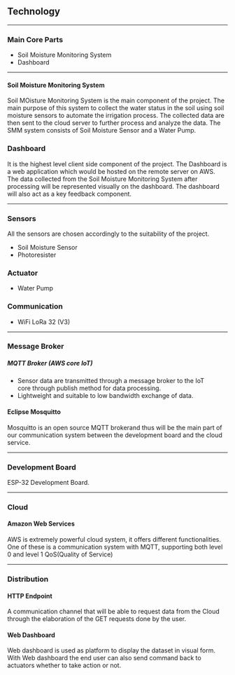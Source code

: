 
## Technology
---
### Main Core Parts
* Soil Moisture Monitoring System
* Dashboard

---
#### Soil Moisture Monitoring System
Soil MOisture Monitoring System is the main component of the project. The main purpose of this system to collect the water status in the soil using soil moisture sensors to automate the irrigation process. The collected data are then sent to the cloud server to further process and analyze the data. The SMM system consists of Soil Moisture Sensor and a Water Pump.

### Dashboard
It is the highest level client side component of the project. The Dashboard is a web application which would be hosted on the remote server on AWS. The data collected from the Soil Moisture Monitoring System after processing will be represented visually on the dashboard. The dashboard will also act as a key feedback component.

---

### Sensors
All the sensors are chosen accordingly to the suitability of the project.

* Soil Moisture Sensor
* Photoresister

### Actuator

* Water Pump

### Communication
* WiFi LoRa 32 (V3)

---

### Message Broker
##### MQTT Broker (AWS core IoT)
* Sensor data are transmitted through a message broker to the IoT    
  core through publish method for data processing.
* Lightweight and suitable to low bandwidth exchange of data.

#### Eclipse Mosquitto
Mosquitto is an open source MQTT brokerand thus will be the main part of our communication system between the development board and the cloud service.

---
### Development Board
ESP-32 Development Board.

---
### Cloud
#### Amazon Web Services
AWS is extremely powerful cloud system, it offers different functionalities. One of these is a communication system with MQTT, supporting both level 0 and level 1 QoS(Quality of Service) 

---
### Distribution
#### HTTP Endpoint
A communication channel that will be able to request data from the Cloud through the elaboration of the GET requests done by the user.

#### Web Dashboard
Web dashboard is used as platform to display the dataset in visual form. With Web dashboard the end user can also send command back to actuators whether to take action or not.